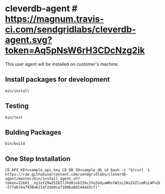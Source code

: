 # cleverdb-agent # https://magnum.travis-ci.com/sendgridlabs/cleverdb-agent.svg?token=Aq5pNsW6rH3CDcNzg2ik

This user agent will be installed on customer's machine.

## Install packages for development ##
	bin/install
	
## Testing ##
	bin/test
	
## Bulding Packages ##
	bin/build	
	
## One Step Installation ##

	CD_API_KEY=sample_api_key CD_DB_ID=sample_db_id bash -c "$(curl -L https://raw.githubusercontent.com/sendgridlabs/cleverdb-agent/master/bin/install_agent.sh?token=22681__eyJzY29wZSI6IlJhd0Jsb2I6c2VuZGdyaWRsYWJzL2NsZXZlcmRiLWFnZW50L21hc3Rlci9iaW4vaW5zdGFsbF9hZ2VudC5zaCIsImV4cGlyZXMiOjE0MDYxNDg1OTJ9--577ab74a7938a6214f2de0ce7100ba8d244ad3cf)"
